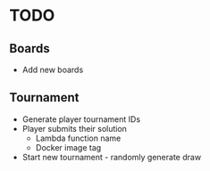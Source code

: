 # TODO

## Boards
- Add new boards

## Tournament
- Generate player tournament IDs
- Player submits their solution
    - Lambda function name
    - Docker image tag
- Start new tournament - randomly generate draw
